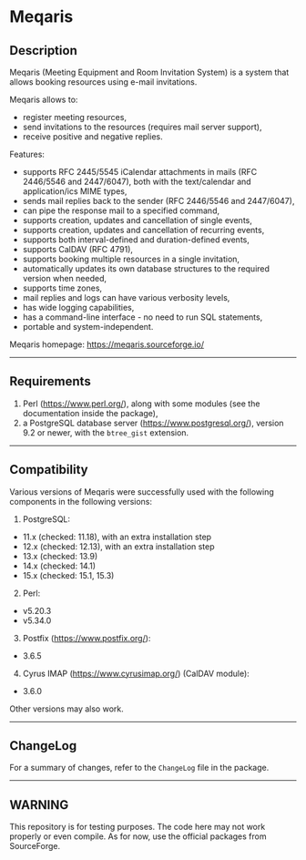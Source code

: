 # Meqaris #

## Description ##

Meqaris (Meeting Equipment and Room Invitation System) is a system that allows booking resources using e-mail invitations.

Meqaris allows to:

-   register meeting resources,
-   send invitations to the resources (requires mail server support),
-   receive positive and negative replies.

Features:

-   supports RFC 2445/5545 iCalendar attachments in mails (RFC 2446/5546 and 2447/6047), both with the text/calendar and application/ics MIME types,
-   sends mail replies back to the sender (RFC 2446/5546 and 2447/6047),
-   can pipe the response mail to a specified command,
-   supports creation, updates and cancellation of single events,
-   supports creation, updates and cancellation of recurring events,
-   supports both interval-defined and duration-defined events,
-   supports CalDAV (RFC 4791),
-   supports booking multiple resources in a single invitation,
-   automatically updates its own database structures to the required version when needed,
-   supports time zones,
-   mail replies and logs can have various verbosity levels,
-   has wide logging capabilities,
-   has a command-line interface - no need to run SQL statements,
-   portable and system-independent.

Meqaris homepage: <https://meqaris.sourceforge.io/>

----------------------------------------------------------------

## Requirements ##

1.  Perl (<https://www.perl.org/>), along with some modules (see the documentation inside the package),
2.  a PostgreSQL database server (<https://www.postgresql.org/>), version 9.2 or newer, with the `btree_gist` extension.

----------------------------------------------------------------

## Compatibility ##

Various versions of Meqaris were successfully used with the following components in the following versions:

1.  PostgreSQL:
-   11.x (checked: 11.18), with an extra installation step
-   12.x (checked: 12.13), with an extra installation step
-   13.x (checked: 13.9)
-   14.x (checked: 14.1)
-   15.x (checked: 15.1, 15.3)

2.  Perl:
-   v5.20.3
-   v5.34.0

3.  Postfix (<https://www.postfix.org/>):
-   3.6.5

4.  Cyrus IMAP (<https://www.cyrusimap.org/>) (CalDAV module):
-   3.6.0

Other versions may also work.

----------------------------------------------------------------

## ChangeLog ##

For a summary of changes, refer to the `ChangeLog` file in the package.

----------------------------------------------------------------

## WARNING ##

This repository is for testing purposes.
The code here may not work properly or even compile.
As for now, use the official packages from SourceForge.

